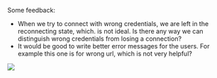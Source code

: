 Some feedback:

- When we try to connect with wrong credentials, we are left in the reconnecting state, which. is not ideal. Is there any way we can distinguish wrong credentials from losing a connection?
- It would be good to write better error messages for the users. For example this one is for wrong url, which is not very helpful?

![](</Users/ncordon/Desktop/Screenshot\ 2024-06-10\ at\ 16.12.23.png>)
